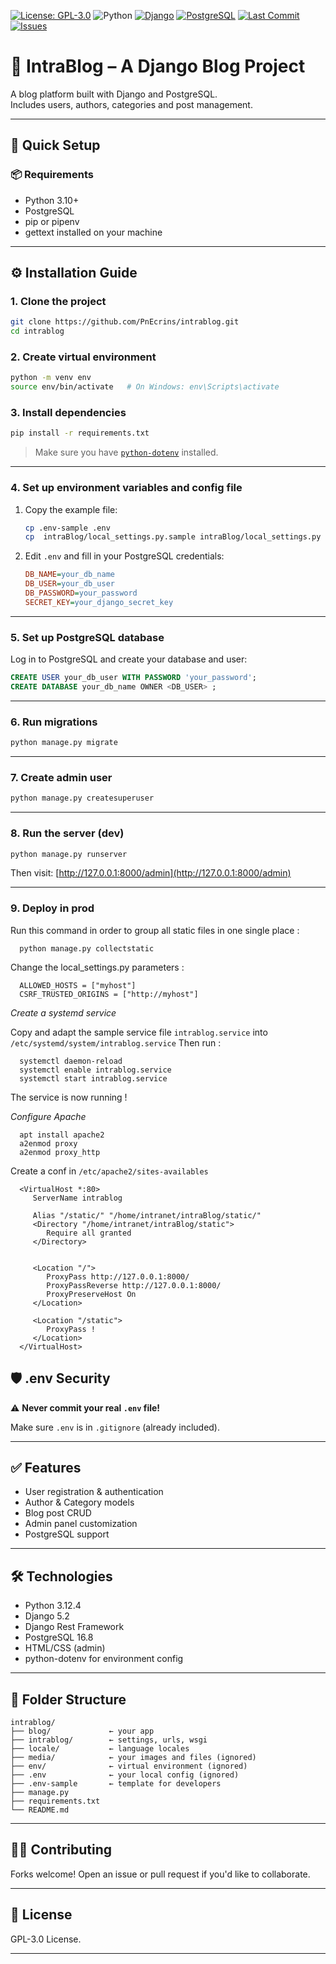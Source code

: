 [![License: GPL-3.0](https://img.shields.io/badge/License-GPLv3-blue.svg)](https://www.gnu.org/licenses/gpl-3.0)
![Python](https://img.shields.io/badge/Python-3.10%2B-blue.svg)
[![Django](https://img.shields.io/badge/Django-5.2-success)](https://www.djangoproject.com/)
[![PostgreSQL](https://img.shields.io/badge/PostgreSQL-16-blue)](https://www.postgresql.org/)
[![Last Commit](https://img.shields.io/github/last-commit/PnEcrins/intrablog)](https://github.com/PnEcrins/intrablog/commits/main)
[![Issues](https://img.shields.io/github/issues/PnEcrins/intrablog)](https://github.com/PnEcrins/intrablog/issues)

<!-- [![Build Status](https://img.shields.io/github/actions/workflow/status/PnEcrins/intrablog/django.yml?branch=main)](https://github.com/PnEcrins/intrablog/actions) -->

# 📝 IntraBlog – A Django Blog Project

A blog platform built with Django and PostgreSQL.  
Includes users, authors, categories and post management.

---

## 🚀 Quick Setup

### 📦 Requirements

- Python 3.10+
- PostgreSQL
- pip or pipenv
- gettext installed on your machine

---

## ⚙️ Installation Guide

### 1. Clone the project

```bash
git clone https://github.com/PnEcrins/intrablog.git
cd intrablog
```

### 2. Create virtual environment

```bash
python -m venv env
source env/bin/activate   # On Windows: env\Scripts\activate
```

### 3. Install dependencies

```bash
pip install -r requirements.txt
```

> Make sure you have [`python-dotenv`](https://pypi.org/project/python-dotenv/) installed.

---

### 4. Set up environment variables and config file

1. Copy the example file:

   ```bash
   cp .env-sample .env
   cp  intraBlog/local_settings.py.sample intraBlog/local_settings.py
   ```

2. Edit `.env` and fill in your PostgreSQL credentials:
   ```ini
   DB_NAME=your_db_name
   DB_USER=your_db_user
   DB_PASSWORD=your_password
   SECRET_KEY=your_django_secret_key
   ```

---

### 5. Set up PostgreSQL database

Log in to PostgreSQL and create your database and user:

```sql
CREATE USER your_db_user WITH PASSWORD 'your_password';
CREATE DATABASE your_db_name OWNER <DB_USER> ;
```

---

### 6. Run migrations

```bash
python manage.py migrate
```

---

### 7. Create admin user

```bash
python manage.py createsuperuser
```

---

### 8. Run the server (dev)

```bash
python manage.py runserver
```

Then visit: [http://127.0.0.1:8000/admin](http://127.0.0.1:8000/admin)

---

### 9. Deploy in prod

Run this command in order to group all static files in one single place :

      python manage.py collectstatic

Change the local_settings.py parameters :

      ALLOWED_HOSTS = ["myhost"]
      CSRF_TRUSTED_ORIGINS = ["http://myhost"]

*Create a systemd service*

Copy and adapt the sample service file `intrablog.service` into `/etc/systemd/system/intrablog.service`
Then run :

      systemctl daemon-reload
      systemctl enable intrablog.service
      systemctl start intrablog.service

The service is now running !


*Configure Apache*

      apt install apache2
      a2enmod proxy
      a2enmod proxy_http

Create a conf in `/etc/apache2/sites-availables`


      <VirtualHost *:80>
         ServerName intrablog

         Alias "/static/" "/home/intranet/intraBlog/static/"
         <Directory "/home/intranet/intraBlog/static">
            Require all granted
         </Directory>


         <Location "/">
            ProxyPass http://127.0.0.1:8000/
            ProxyPassReverse http://127.0.0.1:8000/
            ProxyPreserveHost On
         </Location>

         <Location "/static">
            ProxyPass !
         </Location>
      </VirtualHost>



## 🛡 .env Security

⚠️ **Never commit your real `.env` file!**

Make sure `.env` is in `.gitignore` (already included).

---

## ✅ Features

- User registration & authentication
- Author & Category models
- Blog post CRUD
- Admin panel customization
- PostgreSQL support

---

## 🛠 Technologies

- Python 3.12.4
- Django 5.2
- Django Rest Framework
- PostgreSQL 16.8
- HTML/CSS (admin)
- python-dotenv for environment config

---

## 📁 Folder Structure

```
intrablog/
├── blog/             ← your app
├── intrablog/        ← settings, urls, wsgi
├── locale/           ← language locales
├── media/            ← your images and files (ignored)
├── env/              ← virtual environment (ignored)
├── .env              ← your local config (ignored)
├── .env-sample       ← template for developers
├── manage.py
├── requirements.txt
└── README.md
```

---

## 🧑‍💻 Contributing

Forks welcome! Open an issue or pull request if you'd like to collaborate.

---

## 📜 License

GPL-3.0 License.

---

